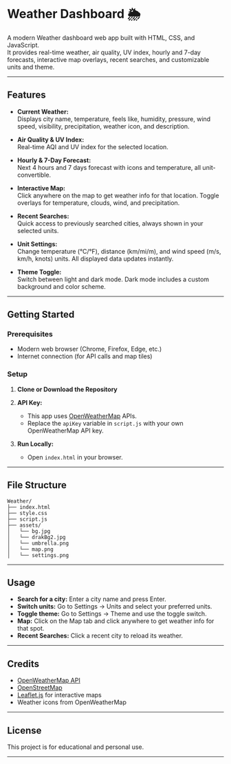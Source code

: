 # Weather Dashboard 🌦️

A modern Weather dashboard web app built with HTML, CSS, and JavaScript.  
It provides real-time weather, air quality, UV index, hourly and 7-day forecasts, interactive map overlays, recent searches, and customizable units and theme.

---

## Features

- **Current Weather:**  
  Displays city name, temperature, feels like, humidity, pressure, wind speed, visibility, precipitation, weather icon, and description.

- **Air Quality & UV Index:**  
  Real-time AQI and UV index for the selected location.

- **Hourly & 7-Day Forecast:**  
  Next 4 hours and 7 days forecast with icons and temperature, all unit-convertible.

- **Interactive Map:**  
  Click anywhere on the map to get weather info for that location. Toggle overlays for temperature, clouds, wind, and precipitation.

- **Recent Searches:**  
  Quick access to previously searched cities, always shown in your selected units.

- **Unit Settings:**  
  Change temperature (°C/°F), distance (km/mi/m), and wind speed (m/s, km/h, knots) units. All displayed data updates instantly.

- **Theme Toggle:**  
  Switch between light and dark mode. Dark mode includes a custom background and color scheme.

---

## Getting Started

### Prerequisites

- Modern web browser (Chrome, Firefox, Edge, etc.)
- Internet connection (for API calls and map tiles)

### Setup

1. **Clone or Download the Repository**
2. **API Key:**  
   - This app uses [OpenWeatherMap](https://openweathermap.org/api) APIs.
   - Replace the `apiKey` variable in `script.js` with your own OpenWeatherMap API key.

3. **Run Locally:**  
   - Open `index.html` in your browser.

---

## File Structure

```
Weather/
├── index.html
├── style.css
├── script.js
├── assets/
│   └── bg.jpg
│   └── drakBg2.jpg
│   └── umbrella.png
│   └── map.png
│   └── settings.png
```

---

## Usage

- **Search for a city:** Enter a city name and press Enter.
- **Switch units:** Go to Settings → Units and select your preferred units.
- **Toggle theme:** Go to Settings → Theme and use the toggle switch.
- **Map:** Click on the Map tab and click anywhere to get weather info for that spot.
- **Recent Searches:** Click a recent city to reload its weather.

---

## Credits

- [OpenWeatherMap API](https://openweathermap.org/api)
- [OpenStreetMap](https://www.openstreetmap.org/)
- [Leaflet.js](https://leafletjs.com/) for interactive maps
- Weather icons from OpenWeatherMap

---

## License

This project is for educational and personal use.

---
